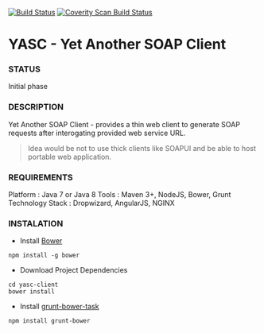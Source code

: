 [![Build Status](https://travis-ci.org/SaumilP/yasc.svg)](https://travis-ci.org/SaumilP/yasc)
<a href="https://scan.coverity.com/projects/3934">
  <img alt="Coverity Scan Build Status"
       src="https://scan.coverity.com/projects/3934/badge.svg"/>
</a>

YASC - Yet Another SOAP Client
==============================

### STATUS
Initial phase

### DESCRIPTION

Yet Another SOAP Client - provides a thin web client to generate SOAP requests after interogating provided web service URL.
> Idea would be not to use thick clients like SOAPUI and be able to host portable web application.

### REQUIREMENTS

Platform : Java 7 or Java 8
Tools : Maven 3+, NodeJS, Bower, Grunt
Technology Stack : Dropwizard, AngularJS, NGINX

### INSTALATION

- Install [Bower](http://bower.io/)
```
npm install -g bower
```
- Download Project Dependencies
```
cd yasc-client
bower install
```

- Install [grunt-bower-task](http://bower.io/docs/tools/)
```
npm install grunt-bower
```
